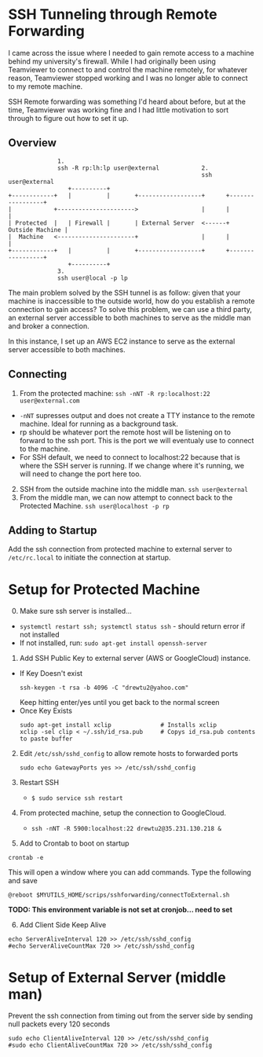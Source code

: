 # SSH Tunneling through Remote Forwarding

I came across the issue where I needed to gain remote access to a machine behind
my university's firewall. While I had originally been using Teamviewer to connect
to and control the machine remotely, for whatever reason, Teamviewer stopped
working and I was no longer able to connect to my remote machine. 

SSH Remote forwarding was something I'd heard about before, but at the time, Teamviewer 
was working fine and I had little motivation to sort through to figure out how
to set it up.

## Overview 

```
              1.
              ssh -R rp:lh:lp user@external            2.
                                                       ssh user@external
                 +----------+
+------------+   |          |       +------------------+      +-----------------+
|            +---------------------->                  |      |                 |
| Protected  |   | Firewall |       | External Server  <------+ Outside Machine |
|  Machine   <----------------------+                  |      |                 |
+------------+   |          |       +------------------+      +-----------------+
                 +----------+
              3.
              ssh user@local -p lp

```

The main problem solved by the SSH tunnel is as follow: given that your machine
is inaccessible to the outside world, how do you establish a remote connection
to gain access? To solve this problem, we can use a third party, an external server
accessible to both machines to serve as the middle man and broker a connection. 

In this instance, I set up an AWS EC2 instance to serve as the external server
accessible to both machines. 


## Connecting
1. From the protected machine: `ssh -nNT -R rp:localhost:22 user@external.com`
  - `-nNT` supresses output and does not create a TTY instance to the remote machine. 
  Ideal for running as a background task. 
  - rp should be whatever port the remote host will be listening on to forward to 
  the ssh port. This is the port we will eventualy use to connect to the machine. 
  - For SSH default, we need to connect to localhost:22 because that is where the 
  SSH server is running. If we change where it's running, we will need to change the
  port here too. 
2. SSH from the outside machine into the middle man. 
`ssh user@external`
3. From the middle man, we can now attempt to connect back to the Protected Machine. 
`ssh user@localhost -p rp`

## Adding to Startup
Add the ssh connection from protected machine to external server to `/etc/rc.local`
to initiate the connection at startup. 

# Setup for Protected Machine 
0. Make sure ssh server is installed...
  - `systemctl restart ssh; systemctl status ssh` - should return error if not installed
  - If not installed, run: `sudo apt-get install openssh-server`
1. Add SSH Public Key to external server (AWS or GoogleCloud) instance. 
  - If Key Doesn't exist
    ```
    ssh-keygen -t rsa -b 4096 -C "drewtu2@yahoo.com"
    ```
    Keep hitting enter/yes until you get back to the normal screen
  - Once Key Exists
    ```
    sudo apt-get install xclip              # Installs xclip
    xclip -sel clip < ~/.ssh/id_rsa.pub     # Copys id_rsa.pub contents to paste buffer
    ```

2. Edit `/etc/ssh/sshd_config` to allow remote hosts to forwarded ports
    ```
    sudo echo GatewayPorts yes >> /etc/ssh/sshd_config
    ```
3. Restart SSH
    - `$ sudo service ssh restart`
4. From protected machine, setup the connection to GoogleCloud.
    - `ssh -nNT -R 5900:localhost:22 drewtu2@35.231.130.218 &`

5. Add to Crontab to boot on startup
  ```
  crontab -e
  ```
  This will open a window where you can add commands. Type the following and save
  ```
  @reboot $MYUTILS_HOME/scrips/sshforwarding/connectToExternal.sh
  ```
  **TODO: This environment variable is not set at cronjob... need to set**

6. Add Client Side Keep Alive
  ```
  echo ServerAliveInterval 120 >> /etc/ssh/sshd_config
  #echo ServerAliveCountMax 720 >> /etc/ssh/sshd_config
  ```

# Setup of External Server (middle man)

Prevent the ssh connection from timing out from the server side by sending null
packets every 120 seconds
```
sudo echo ClientAliveInterval 120 >> /etc/ssh/sshd_config
#sudo echo ClientAliveCountMax 720 >> /etc/ssh/sshd_config
```
